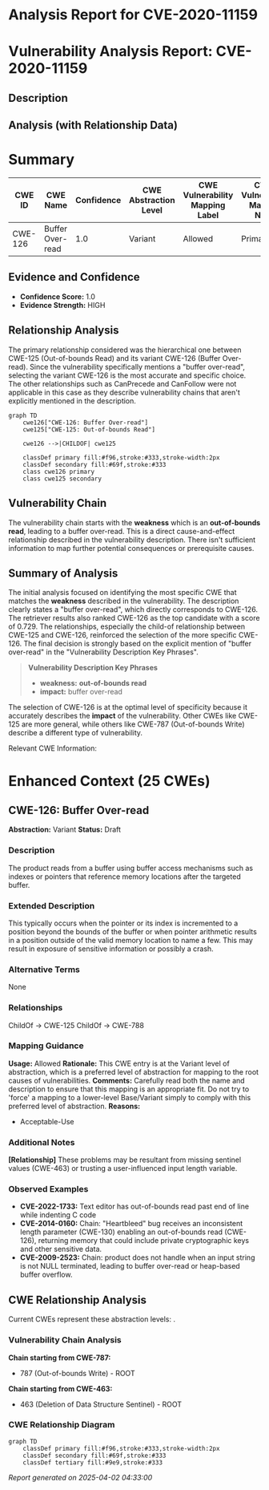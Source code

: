 # Analysis Report for CVE-2020-11159

# Vulnerability Analysis Report: CVE-2020-11159

## Description



## Analysis (with Relationship Data)

# Summary
| CWE ID | CWE Name | Confidence | CWE Abstraction Level | CWE Vulnerability Mapping Label | CWE-Vulnerability Mapping Notes |
|---|---|---|---|---|---|
| CWE-126 | Buffer Over-read | 1.0 | Variant | Allowed | Primary CWE |

## Evidence and Confidence

*   **Confidence Score:** 1.0
*   **Evidence Strength:** HIGH

## Relationship Analysis
The primary relationship considered was the hierarchical one between CWE-125 (Out-of-bounds Read) and its variant CWE-126 (Buffer Over-read). Since the vulnerability specifically mentions a "buffer over-read", selecting the variant CWE-126 is the most accurate and specific choice. The other relationships such as CanPrecede and CanFollow were not applicable in this case as they describe vulnerability chains that aren't explicitly mentioned in the description.

```mermaid
graph TD
    cwe126["CWE-126: Buffer Over-read"]
    cwe125["CWE-125: Out-of-bounds Read"]
    
    cwe126 -->|CHILDOF| cwe125
    
    classDef primary fill:#f96,stroke:#333,stroke-width:2px
    classDef secondary fill:#69f,stroke:#333
    class cwe126 primary
    class cwe125 secondary
```

## Vulnerability Chain
The vulnerability chain starts with the **weakness** which is an **out-of-bounds read**, leading to a buffer over-read. This is a direct cause-and-effect relationship described in the vulnerability description. There isn't sufficient information to map further potential consequences or prerequisite causes.

## Summary of Analysis
The initial analysis focused on identifying the most specific CWE that matches the **weakness** described in the vulnerability. The description clearly states a "buffer over-read", which directly corresponds to CWE-126. The retriever results also ranked CWE-126 as the top candidate with a score of 0.729. The relationships, especially the child-of relationship between CWE-125 and CWE-126, reinforced the selection of the more specific CWE-126. The final decision is strongly based on the explicit mention of "buffer over-read" in the "Vulnerability Description Key Phrases".
> **Vulnerability Description Key Phrases**
> - **weakness:** **out-of-bounds read**
> - **impact:** buffer over-read

The selection of CWE-126 is at the optimal level of specificity because it accurately describes the **impact** of the vulnerability. Other CWEs like CWE-125 are more general, while others like CWE-787 (Out-of-bounds Write) describe a different type of vulnerability.

Relevant CWE Information:

# Enhanced Context (25 CWEs)

## CWE-126: Buffer Over-read
**Abstraction:** Variant
**Status:** Draft

### Description
The product reads from a buffer using buffer access mechanisms such as indexes or pointers that reference memory locations after the targeted buffer.

### Extended Description
This typically occurs when the pointer or its index is incremented to a position beyond the bounds of the buffer or when pointer arithmetic results in a position outside of the valid memory location to name a few. This may result in exposure of sensitive information or possibly a crash.

### Alternative Terms
None

### Relationships
ChildOf -> CWE-125
ChildOf -> CWE-788

### Mapping Guidance
**Usage:** Allowed
**Rationale:** This CWE entry is at the Variant level of abstraction, which is a preferred level of abstraction for mapping to the root causes of vulnerabilities.
**Comments:** Carefully read both the name and description to ensure that this mapping is an appropriate fit. Do not try to 'force' a mapping to a lower-level Base/Variant simply to comply with this preferred level of abstraction.
**Reasons:**
- Acceptable-Use

### Additional Notes
**[Relationship]** These problems may be resultant from missing sentinel values (CWE-463) or trusting a user-influenced input length variable.

### Observed Examples
- **CVE-2022-1733:** Text editor has out-of-bounds read past end of line while indenting C code
- **CVE-2014-0160:** Chain: "Heartbleed" bug receives an inconsistent length parameter (CWE-130) enabling an out-of-bounds read (CWE-126), returning memory that could include private cryptographic keys and other sensitive data.
- **CVE-2009-2523:** Chain: product does not handle when an input string is not NULL terminated, leading to buffer over-read or heap-based buffer overflow.


## CWE Relationship Analysis

Current CWEs represent these abstraction levels: .


### Vulnerability Chain Analysis

**Chain starting from CWE-787:**
- 787 (Out-of-bounds Write) - ROOT


**Chain starting from CWE-463:**
- 463 (Deletion of Data Structure Sentinel) - ROOT



### CWE Relationship Diagram

```mermaid
graph TD
    classDef primary fill:#f96,stroke:#333,stroke-width:2px
    classDef secondary fill:#69f,stroke:#333
    classDef tertiary fill:#9e9,stroke:#333
```



*Report generated on 2025-04-02 04:33:00*
